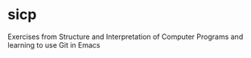 # sicp
Exercises from Structure and Interpretation of Computer Programs
and learning to use Git in Emacs
